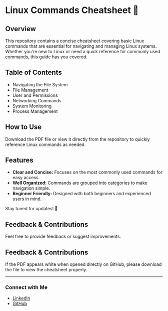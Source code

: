 # Linux Commands Cheatsheet 🐧

## Overview
This repository contains a concise cheatsheet covering basic Linux commands that are essential for navigating and managing Linux systems. Whether you're new to Linux or need a quick reference for commonly used commands, this guide has you covered.

## Table of Contents
- Navigating the File System
- File Management
- User and Permissions
- Networking Commands
- System Monitoring
- Process Management

## How to Use
Download the PDF file or view it directly from the repository to quickly reference Linux commands as needed.

## Features
- **Clear and Concise:** Focuses on the most commonly used commands for easy access.
- **Well Organized:** Commands are grouped into categories to make navigation simple.
- **Beginner Friendly:** Designed with both beginners and experienced users in mind.


Stay tuned for updates! 🌟

## Feedback & Contributions
Feel free to provide feedback or suggest improvements.

## Feedback & Contributions
If the PDF appears white when opened directly on GitHub, please download the file to view the cheatsheet properly.

---

### Connect with Me
- [LinkedIn](https://www.linkedin.com/in/honeyjakundiya/)
- [GitHub](https://github.com/honey-jakundiya)
